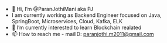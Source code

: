 - 👋 Hi, I’m @ParanJothiMani aka PJ
- I am currently working as Backend Engineer focused on Java, SpringBoot, Microservices, Cloud, Kafka, ELK
- 🌱 I’m currently interested to learn Blockchain realated
- 📫 How to reach me
          -   mailID: paranjothi.m2011@gmail.com

<!---
ParanJothiM/ParanJothiM is a ✨ special ✨ repository because its `README.md` (this file) appears on your GitHub profile.
You can click the Preview link to take a look at your changes.
--->
